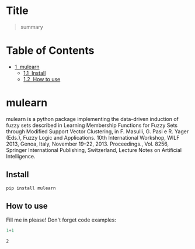 # Title
> summary


<h1>Table of Contents<span class="tocSkip"></span></h1>
<div class="toc"><ul class="toc-item"><li><span><a href="#mulearn" data-toc-modified-id="mulearn-1"><span class="toc-item-num">1&nbsp;&nbsp;</span>mulearn</a></span><ul class="toc-item"><li><span><a href="#Install" data-toc-modified-id="Install-1.1"><span class="toc-item-num">1.1&nbsp;&nbsp;</span>Install</a></span></li><li><span><a href="#How-to-use" data-toc-modified-id="How-to-use-1.2"><span class="toc-item-num">1.2&nbsp;&nbsp;</span>How to use</a></span></li></ul></li></ul></div>

# mulearn

mulearn is a python package implementing the data-driven induction of fuzzy sets described in Learning Membership Functions for Fuzzy Sets through Modified Support Vector Clustering, in F. Masulli, G. Pasi e R. Yager (Eds.), Fuzzy Logic and Applications. 10th International Workshop, WILF 2013, Genoa, Italy, November 19–22, 2013. Proceedings., Vol. 8256, Springer International Publishing, Switzerland, Lecture Notes on Artificial Intelligence.

## Install

`pip install mulearn`

## How to use

Fill me in please! Don't forget code examples:

```python
1+1
```




    2


